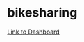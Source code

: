 # bikesharing

[Link to Dashboard](https://public.tableau.com/app/profile/trevor.sreekrisenjee/viz/Module14Challenge_16436709960340/CheckoutTimesforUsers)


